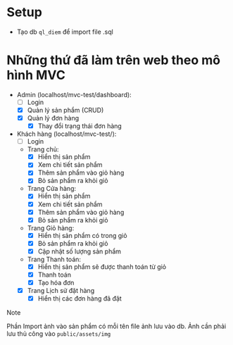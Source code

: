 # Setup
- Tạo db `ql_diem` để import file .sql

# Những thứ đã làm trên web theo mô hình MVC
- Admin (localhost/mvc-test/dashboard):
	+ [ ] Login
	+ [x] Quản lý sản phẩm (CRUD)
	+ [x] Quản lý đơn hàng
		+ [x] Thay đổi trạng thái đơn hàng

- Khách hàng (localhost/mvc-test/):
	+ [ ] Login
	+ Trang chủ:
		+ [x] Hiển thị sản phẩm
		+ [x] Xem chi tiết sản phẩm
		+ [x] Thêm sản phẩm vào giỏ hàng
		+ [x] Bỏ sản phẩm ra khỏi giỏ
	+ Trang Cửa hàng:
		+ [x] Hiển thị sản phẩm
		+ [x] Xem chi tiết sản phẩm
		+ [x] Thêm sản phẩm vào giỏ hàng
		+ [x] Bỏ sản phẩm ra khỏi giỏ
	+ Trang Giỏ hàng:
		+ [x] Hiển thị sản phẩm có trong giỏ
		+ [x] Bỏ sản phẩm ra khỏi giỏ
		+ [x] Cập nhật số lượng sản phẩm
	+ Trang Thanh toán:
		+ [x] Hiển thị sản phẩm sẽ được thanh toán từ giỏ
		+ [x] Thanh toán
		+ [x] Tạo hóa đơn
	+ [x] Trang Lịch sử đặt hàng
		+ [x] Hiển thị các đơn hàng đã đặt

> [!NOTE]
> Phần Import ảnh vào sản phẩm có mỗi tên file ảnh lưu vào db. Ảnh cần phải lưu thủ công vào `public/assets/img`
